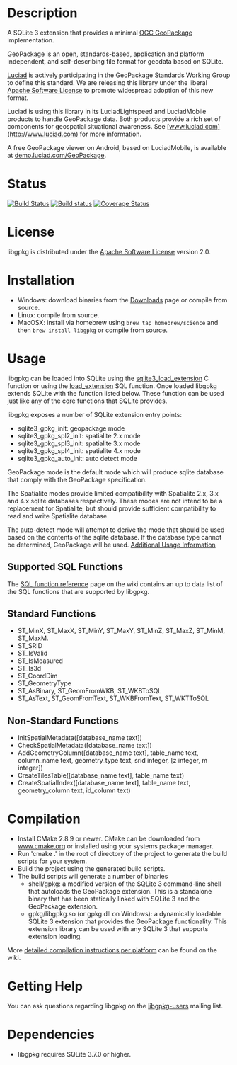 # Description
A SQLite 3 extension that provides a minimal [OGC GeoPackage](http://www.ogcnetwork.net/geopackage) implementation.

GeoPackage is an open, standards-based, application and platform independent, and self-describing file format for
geodata based on SQLite.

[Luciad](http://www.luciad.com) is actively participating in the GeoPackage Standards Working Group to define this
standard. We are releasing this library under the liberal [Apache Software License](https://www.apache.org/licenses/LICENSE-2.0)
to promote widespread adoption of this new format.

Luciad is using this library in its LuciadLightspeed and LuciadMobile products to handle GeoPackage data. Both products
provide a rich set of components for geospatial situational awareness. See [www.luciad.com](http://www.luciad.com) for
more information.

A free GeoPackage viewer on Android, based on LuciadMobile, is available at [demo.luciad.com/GeoPackage](http://demo.luciad.com/GeoPackage/).

# Status
[![Build Status](https://travis-ci.org/luciad/libgpkg.png?branch=master)](https://travis-ci.org/luciad/libgpkg)
[![Build status](https://ci.appveyor.com/api/projects/status/u1762ibn8arpcypm?svg=true)](https://ci.appveyor.com/project/luciad/libgpkg)
[![Coverage Status](https://coveralls.io/repos/luciad/libgpkg/badge.png?branch=master)](https://coveralls.io/r/luciad/libgpkg?branch=master)

# License
libgpkg is distributed under the [Apache Software License](https://www.apache.org/licenses/LICENSE-2.0) version 2.0.

# Installation

- Windows: download binaries from the [Downloads](https://bitbucket.org/luciad/libgpkg/downloads) page or compile from source.
- Linux: compile from source.
- MacOSX: install via homebrew using `brew tap homebrew/science` and then `brew install libgpkg` or compile from source.

# Usage
libgpkg can be loaded into SQLite using the [sqlite3\_load\_extension](http://sqlite.org/c3ref/load_extension.html) C
function or using the [load\_extension](http://sqlite.org/lang_corefunc.html#load_extension) SQL function. Once loaded
libgpkg extends SQLite with the function listed below. These function can be used just like any of the core functions
that SQLite provides.

libgpkg exposes a number of SQLite extension entry points:

- sqlite3_gpkg_init: geopackage mode
- sqlite3_gpkg_spl2_init: spatialite 2.x mode
- sqlite3_gpkg_spl3_init: spatialite 3.x mode
- sqlite3_gpkg_spl4_init: spatialite 4.x mode
- sqlite3_gpkg_auto_init: auto detect mode

GeoPackage mode is the default mode which will produce sqlite database that comply with the GeoPackage specification.

The Spatialite modes provide limited compatibility with Spatialite 2.x, 3.x and 4.x sqlite databases respectively. These
modes are not intend to be a replacement for Spatialite, but should provide sufficient compatibility to read and write
Spatialite database.

The auto-detect mode will attempt to derive the mode that should be used based on the contents of the sqlite database.
If the database type cannot be determined, GeoPackage will be used.
[Additional Usage Information](Wiki/usage.md)

## Supported SQL Functions
The [SQL function reference](Wiki/sqlref.md) page on the wiki contains an up to data list of the SQL functions that are supported by libgpkg.
## Standard Functions
- ST\_MinX, ST\_MaxX, ST\_MinY, ST\_MaxY, ST\_MinZ, ST\_MaxZ, ST\_MinM, ST\_MaxM.
- ST\_SRID
- ST\_IsValid
- ST\_IsMeasured
- ST\_Is3d
- ST\_CoordDim
- ST\_GeometryType
- ST\_AsBinary, ST\_GeomFromWKB, ST\_WKBToSQL
- ST\_AsText, ST\_GeomFromText, ST\_WKBFromText, ST\_WKTToSQL

## Non-Standard Functions

- InitSpatialMetadata([database_name text])
- CheckSpatialMetadata([database_name text])
- AddGeometryColumn([database_name text], table_name text, column_name text, geometry_type text, srid integer, [z integer, m integer])
- CreateTilesTable([database_name  text], table_name text)
- CreateSpatialIndex([database_name text], table_name text, geometry_column text, id_column text)
# Compilation

- Install CMake 2.8.9 or newer. CMake can be downloaded from www.cmake.org or installed using
  your systems package manager.
- Run 'cmake .' in the root of directory of the project to generate the build scripts for your system.
- Build the project using the generated build scripts.
- The build scripts will generate a number of binaries
    - shell/gpkg: a modified version of the SQLite 3 command-line shell that autoloads the GeoPackage extension. This is a standalone binary that has been statically linked with SQLite 3 and the GeoPackage extension.
    - gpkg/libgpkg.so (or gpkg.dll on Windows): a dynamically loadable SQLite 3 extension that provides the GeoPackage functionality. This extension library can be used with any SQLite 3 that supports extension loading.

More [detailed compilation instructions per platform](Wiki/compile.md) can be found on the wiki.

# Getting Help

You can ask questions regarding libgpkg on the [libgpkg-users](https://groups.google.com/forum/#!forum/libgpkg-users) mailing list.

# Dependencies

- libgpkg requires SQLite 3.7.0 or higher.
